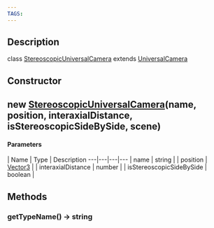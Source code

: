 ```yaml
---
TAGS:
---
```

## Description

class [StereoscopicUniversalCamera](/classes/2.4/StereoscopicUniversalCamera) extends [UniversalCamera](/classes/2.4/UniversalCamera)



## Constructor

## new [StereoscopicUniversalCamera](/classes/2.4/StereoscopicUniversalCamera)(name, position, interaxialDistance, isStereoscopicSideBySide, scene)



#### Parameters
 | Name | Type | Description
---|---|---|---
 | name | string | 
 | position | [Vector3](/classes/2.4/Vector3) | 
 | interaxialDistance | number | 
 | isStereoscopicSideBySide | boolean | 
## Methods

### getTypeName() &rarr; string


